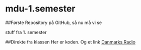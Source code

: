 # mdu-1.semester

##Første Repository på GitHub, så nu må vi se

stuff fra 1. semester

##Direkte fra klassen
Her er koden. Og et link [Danmarks Radio](https://dr.dk)
